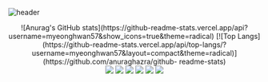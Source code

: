 ![header](https://capsule-render.vercel.app/api?type=Waving&text=Welcome!&fontColor=ffffff)

<!--
**myeonghwan57/myeonghwan57** is a ✨ _special_ ✨ repository because its `README.md` (this file) appears on your GitHub profile.

Here are some ideas to get you started:

- 🔭 I’m currently working on ...
- 🌱 I’m currently learning ...
- 👯 I’m looking to collaborate on ...
- 🤔 I’m looking for help with ...
- 💬 Ask me about ...
- 📫 How to reach me: ...
- 😄 Pronouns: ...
- ⚡ Fun fact: ...
-->
<div align="center">
  <div float ="right">
    ![Anurag's GitHub stats](https://github-readme-stats.vercel.app/api?username=myeonghwan57&show_icons=true&theme=radical)
    [![Top Langs](https://github-readme-stats.vercel.app/api/top-langs/?username=myeonghwan57&layout=compact&theme=radical)](https://github.com/anuraghazra/github-     readme-stats)
  </div>
</div>
<div align="center">

  <img src="https://img.shields.io/badge/Python-3776AB?style=for-the-badge&logo=Python&logoColor=white">

  <img src="https://img.shields.io/badge/Django-092E20?style=for-the-badge&logo=Django&logoColor=white">

  <img src="https://img.shields.io/badge/HTML5-E34F26?style=for-the-badge&logo=HTML5&logoColor=white">

  <img src="https://img.shields.io/badge/CSS-1572B6?style=for-the-badge&logo=CSS&logoColor=white">

  <img src="https://img.shields.io/badge/JavaScript-F7DF1E?style=for-the-badge&logo=JavaScript&logoColor=white">

  <img src="https://img.shields.io/badge/github-181717?style=for-the-badge&logo=github&logoColor=white">
</div>
